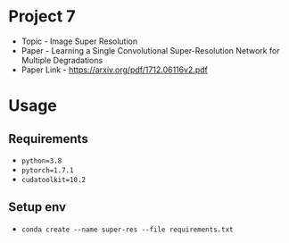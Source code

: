 # Project 7
- Topic - Image Super Resolution
- Paper - Learning a Single Convolutional Super-Resolution Network for
Multiple Degradations
- Paper Link - https://arxiv.org/pdf/1712.06116v2.pdf

# Usage
## Requirements
- `python=3.8`
- `pytorch=1.7.1`
- `cudatoolkit=10.2`

## Setup env
- `conda create --name super-res --file requirements.txt`
